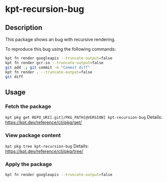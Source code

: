 # kpt-recursion-bug

## Description

This package shows an bug with recursive rendering.

To reproduce this bug using the following commands:

```bash
kpt fn render googleapis --truncate-output=false
kpt fn render gcr-io --truncate-output=false
git add .; git commit -m "Commit diff"
kpt fn render . --truncate-output=false
git diff
```

## Usage

### Fetch the package

`kpt pkg get REPO_URI[.git]/PKG_PATH[@VERSION] kpt-recursion-bug`
Details: https://kpt.dev/reference/cli/pkg/get/

### View package content

`kpt pkg tree kpt-recursion-bug`
Details: https://kpt.dev/reference/cli/pkg/tree/

### Apply the package

```bash
kpt fn render googleapis --truncate-output=false
```
